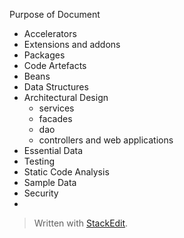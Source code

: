 Purpose of Document

 - Accelerators
 - Extensions and addons
 - Packages
 - Code Artefacts
 - Beans
 - Data Structures
 - Architectural Design
	 - services 
	 - facades 
	 - dao
	 - controllers and web applications
 - Essential Data
 - Testing
 - Static Code Analysis
 - Sample Data
 - Security
 - 

> Written with [StackEdit](https://stackedit.io/).
<!--stackedit_data:
eyJoaXN0b3J5IjpbMTE0NzA1MzYxMywtMTI0MDU0Njk0OSwtMz
Q5NjU2ODIzLC04OTI3MzA2NTldfQ==
-->